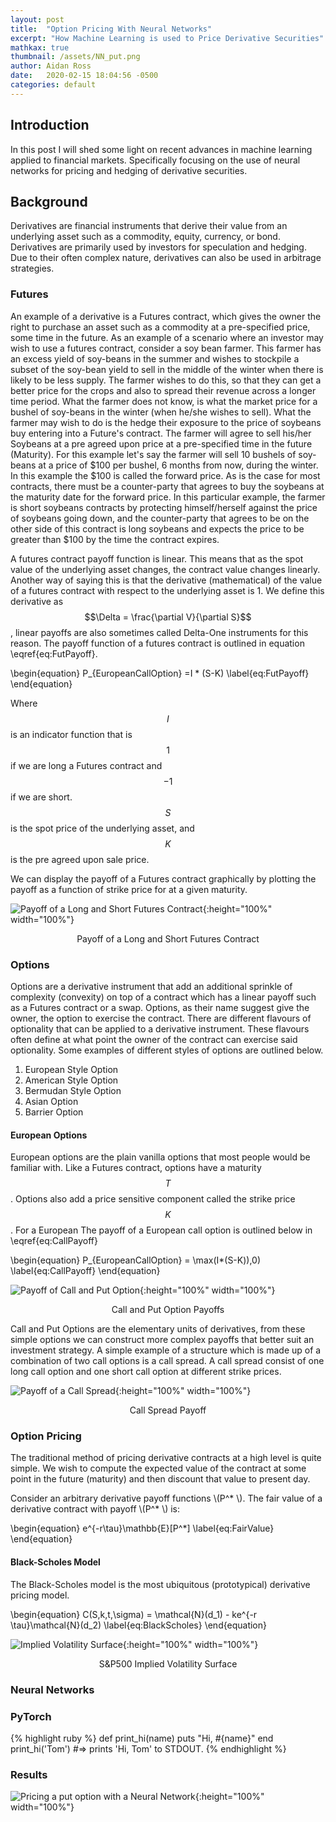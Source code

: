 ```yaml
---
layout: post
title:  "Option Pricing With Neural Networks"
excerpt: "How Machine Learning is used to Price Derivative Securities"
mathkax: true
thumbnail: /assets/NN_put.png
author: Aidan Ross
date:   2020-02-15 18:04:56 -0500
categories: default
---
```


## Introduction
In this post I will shed some light on recent advances in machine learning applied to financial markets.
Specifically focusing on the use of neural networks for pricing and hedging of derivative securities.

## Background
Derivatives are financial instruments that derive their value from an underlying asset such as a commodity, equity, currency, or bond. Derivatives are primarily used by investors for speculation and hedging. Due to their often complex nature, derivatives can also be used in arbitrage strategies.
### Futures
An example of a derivative is a Futures contract, which gives the owner the right to purchase an asset such as a commodity at a pre-specified price, some time in the future. As an example of a scenario where an investor may wish to use a futures contract, consider a soy bean farmer. This farmer has an excess yield of soy-beans in the summer and wishes to stockpile a subset of the soy-bean yield to sell in the middle of the winter when there is likely to be less supply. The farmer wishes to do this, so that they can get a better price for the crops and also to spread their revenue across a longer time period. What the farmer does not know, is what the market price for a bushel of soy-beans in the winter (when he/she wishes to sell). What the farmer may wish to do is the hedge their exposure to the price of soybeans buy entering into a Future's contract. The farmer will agree to sell his/her Soybeans at a pre agreed upon price at a pre-specified time in the future (Maturity). For this example let's say the farmer will sell 10 bushels of soy-beans at a price of $100 per bushel, 6 months from now, during the winter. In this example the $100 is called the forward price. As is the case for most contracts, there must be a counter-party that agrees to buy the soybeans at the maturity date for the forward price. In this particular example, the farmer is short soybeans contracts by protecting himself/herself against the price of soybeans going down, and the counter-party that agrees to be on the other side of this contract is long soybeans and expects the price to be greater than $100 by the time the contract expires.

A futures contract payoff function is linear. This means that as the spot value of the underlying asset changes, the contract value changes linearly. Another way of saying this is that the derivative (mathematical) of the value of a futures contract with respect to the underlying asset is 1. We define this derivative as $$\Delta = \frac{\partial V}{\partial S}$$, linear payoffs are also sometimes called Delta-One instruments for this reason. The payoff function of a futures contract is outlined in equation \eqref{eq:FutPayoff}.

\begin{equation}
  P_{EuropeanCallOption} =I * (S-K)
  \label{eq:FutPayoff}
\end{equation}

Where $$I$$ is an indicator function that is $$ 1 $$ if we are long a Futures contract and $$-1$$ if we are short. $$S$$ is the spot price of the underlying asset, and $$K$$ is the pre agreed upon sale price.

We can display the payoff of a Futures contract graphically by plotting the payoff as a function of strike price for at a given maturity.

![Payoff of a Long and Short Futures Contract](/assets/Futures.png){:height="100%" width="100%"}
<center>Payoff of a Long and Short Futures Contract</center>


### Options
Options are a derivative instrument that add an additional sprinkle of complexity (convexity) on top of a contract which has a linear payoff such as a Futures contract or a swap. Options, as their name suggest give the owner, the option to exercise the contract. There are different flavours of optionality that can be applied to a derivative instrument. These flavours often define at what point the owner of the contract can exercise said optionality. Some examples of different styles of options are outlined below.

1. European Style Option
2. American Style Option
3. Bermudan Style Option
4. Asian Option
5. Barrier Option

#### European Options

European options are the plain vanilla options that most people would be familiar with. Like a Futures contract, options have a maturity $$T$$. Options also add a price sensitive component called the strike price $$K$$. For a European The payoff of a European call option is outlined below in \eqref{eq:CallPayoff}


\begin{equation}
  P_{EuropeanCallOption} = \max(I*(S-K)),0)
  \label{eq:CallPayoff}
\end{equation}


![Payoff of Call and Put Option](/assets/CallPut.png){:height="100%" width="100%"}
<!-- *Call and Put Option Payoffs* -->
<center>Call and Put Option Payoffs</center>

Call and Put Options are the elementary units of derivatives, from these simple options we can construct more complex payoffs that better suit an investment strategy. A simple example of a structure which is made up of a combination of two call options is a call spread. A call spread consist of one long call option and one short call option at different strike prices. 

![Payoff of a Call Spread](/assets/CallSpread.png){:height="100%" width="100%"}
<center>Call Spread Payoff</center>


<!-- ![test image size](/assets/CallPut.png){:class="img-responsive"} -->
<!-- ![test image size](/assets/CallPut.png){:height="100%" width="100%"} -->
<!-- ![test image size](/assets/CallPut.png){:height="700px" width="400px"} -->




### Option Pricing
The traditional method of pricing derivative contracts at a high level is quite simple. We wish to compute the expected value of the contract at some point in the future (maturity) and then discount that value to present day.

Consider an arbitrary derivative payoff functions \\(P^* \\). The fair value of a derivative contract with payoff \\(P^* \\) is:

\begin{equation}
  e^{-r\tau}\mathbb{E}[P^*]
  \label{eq:FairValue}
\end{equation}

#### Black-Scholes Model
The Black-Scholes model is the most ubiquitous (prototypical) derivative pricing model.

\begin{equation}
  C(S,k,t,\sigma) = \mathcal{N}(d_1) - ke^{-r \tau}\mathcal{N}(d_2)
  \label{eq:BlackScholes}
\end{equation}

![Implied Volatility Surface](/assets/VolSurf6.png){:height="100%" width="100%"}
<center>S&P500 Implied Volatility Surface</center>

### Neural Networks


### PyTorch

{% highlight ruby %}
def print_hi(name)
  puts "Hi, #{name}"
end
print_hi('Tom')
#=> prints 'Hi, Tom' to STDOUT.
{% endhighlight %}

### Results
![Pricing a put option with a Neural Network](/assets/NN_put.png){:height="100%" width="100%"}
